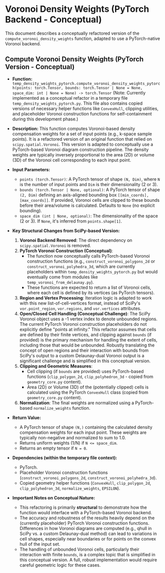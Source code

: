 # Voronoi Density Weights (PyTorch Backend - Conceptual)

This document describes a conceptually refactored version of the `compute_voronoi_density_weights` function, adapted to use a PyTorch-native Voronoi backend.

## Compute Voronoi Density Weights (PyTorch Version - Conceptual)

-   **Function:** `temp_density_weights_pytorch.compute_voronoi_density_weights_pytorch(points: torch.Tensor, bounds: torch.Tensor | None = None, space_dim: int | None = None) -> torch.Tensor`
    (Note: Currently implemented as a conceptual refactor in a temporary file `temp_density_weights_pytorch.py`. This file also contains copied versions of necessary helper functions like `ConvexHull`, clipping utilities, and placeholder Voronoi construction functions for self-containment during this development phase.)

-   **Description:** This function computes Voronoi-based density compensation weights for a set of input points (e.g., k-space sample points). It is a refactored version of an original function that relied on `scipy.spatial.Voronoi`. This version is adapted to conceptually use a PyTorch-based Voronoi diagram construction pipeline. The density weights are typically inversely proportional to the area (2D) or volume (3D) of the Voronoi cell corresponding to each input point.

-   **Input Parameters:**
    -   `points (torch.Tensor)`: A PyTorch tensor of shape `(N, Dim)`, where `N` is the number of input points and `Dim` is their dimensionality (2 or 3).
    -   `bounds (torch.Tensor | None, optional)`: A PyTorch tensor of shape `(2, Dim)` defining an axis-aligned bounding box `[[min_coords], [max_coords]]`. If provided, Voronoi cells are clipped to these bounds before their area/volume is calculated. Defaults to `None` (no explicit bounding).
    -   `space_dim (int | None, optional)`: The dimensionality of the space (2 or 3). If `None`, it's inferred from `points.shape[1]`.

-   **Key Structural Changes from SciPy-based Version:**
    1.  **Voronoi Backend Removed**: The direct dependency on `scipy.spatial.Voronoi` is removed.
    2.  **PyTorch Voronoi Construction (Conceptual)**:
        -   The function now conceptually calls PyTorch-based Voronoi construction functions (e.g., `construct_voronoi_polygons_2d` or `construct_voronoi_polyhedra_3d`, which are currently placeholders within `temp_density_weights_pytorch.py` but would eventually come from modules like `temp_voronoi_from_delaunay.py`).
        -   These functions are expected to return a list of Voronoi cells, where each cell is defined by its vertices (as PyTorch tensors).
    3.  **Region and Vertex Processing**: Iteration logic is adapted to work with this new list-of-cell-vertices format, instead of SciPy's `vor.point_region`, `vor.regions`, and `vor.vertices` attributes.
    4.  **Open/Closed Cell Handling (Conceptual Challenge)**: The SciPy Voronoi object uses a -1 vertex index to denote unbounded regions. The current PyTorch Voronoi construction placeholders do not explicitly define "points at infinity." This refactor assumes that cells are defined by their finite vertices, and clipping against `bounds` (if provided) is the primary mechanism for handling the extent of cells, including those that would be unbounded. Robustly translating the concept of open regions and their interaction with bounds from SciPy's output to a custom Delaunay-dual Voronoi output is a significant challenge and is simplified in this conceptual version.
    5.  **Clipping and Geometric Measures**:
        -   Cell clipping (if `bounds` are provided) uses PyTorch-based functions (`clip_polygon_2d`, `clip_polyhedron_3d` - copied from `geometry_core.py` content).
        -   Area (2D) or Volume (3D) of the (potentially clipped) cells is calculated using the PyTorch `ConvexHull` class (copied from `geometry_core.py` content).
    6.  **Normalization**: The final weights are normalized using a PyTorch-based `normalize_weights` function.

-   **Return Value:**
    -   A PyTorch tensor of shape `(N,)` containing the calculated density compensation weights for each input point. These weights are typically non-negative and normalized to sum to 1.0.
    -   Returns uniform weights (1/N) if `N <= space_dim`.
    -   Returns an empty tensor if `N = 0`.

-   **Dependencies (within the temporary file context):**
    -   PyTorch.
    -   Placeholder Voronoi construction functions (`construct_voronoi_polygons_2d`, `construct_voronoi_polyhedra_3d`).
    -   Copied geometry helper functions (`ConvexHull`, `clip_polygon_2d`, `clip_polyhedron_3d`, `normalize_weights`, `EPSILON`).

-   **Important Notes on Conceptual Nature:**
    -   This refactoring is primarily **structural** to demonstrate how the function would interface with a PyTorch-based Voronoi backend.
    -   The accuracy and robustness of the results heavily depend on the (currently placeholder) PyTorch Voronoi construction functions. Differences in how Voronoi diagrams are computed (e.g., qhull in SciPy vs. a custom Delaunay-dual method) can lead to variations in cell shapes, especially near boundaries or for points on the convex hull of the input set.
    -   The handling of unbounded Voronoi cells, particularly their interaction with finite `bounds`, is a complex topic that is simplified in this conceptual version. A full, robust implementation would require careful geometric logic for these cases.

